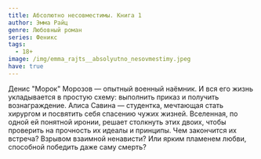 ```yaml
---
title: Абсолютно несовместимы. Книга 1
author: Эмма Райц
genre: Любовный роман
series: Феникс
tags:
  - 18+
image: /img/emma_rajts__absolyutno_nesovmestimy.jpeg
have: true
---
```

Денис "Морок" Морозов — опытный военный наёмник. И вся его жизнь укладывается в простую схему: выполнить приказ и получить вознаграждение. Алиса Савина — студентка, мечтающая стать хирургом и посвятить себя спасению чужих жизней. Вселенная, по одной ей понятной иронии, решает столкнуть этих двоих, чтобы проверить на прочность их идеалы и принципы. Чем закончится их встреча? Взрывом взаимной ненависти? Или ярким пламенем любви, способной победить даже саму смерть?